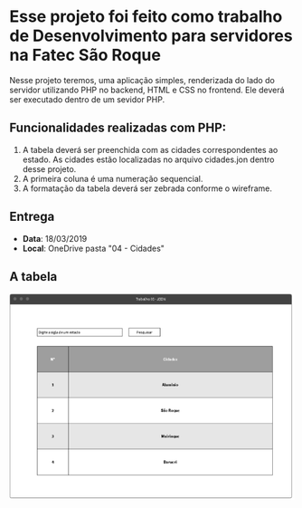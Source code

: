 # Esse projeto foi feito como trabalho de Desenvolvimento para servidores na Fatec São Roque

Nesse projeto teremos, uma aplicação simples, renderizada do lado do servidor utilizando PHP no backend, HTML e CSS no frontend. Ele deverá ser executado dentro de um sevidor PHP.

## Funcionalidades realizadas com PHP:

1. A tabela deverá ser preenchida com as cidades correspondentes ao estado. As cidades estão localizadas no arquivo cidades.jon dentro desse projeto.
2. A primeira coluna é uma numeração sequencial.
3. A formatação da tabela deverá ser zebrada conforme o wireframe.

## Entrega

- **Data**: 18/03/2019
- **Local**: OneDrive pasta "04 - Cidades"

## A tabela

![tabela](./assets/table.png)
